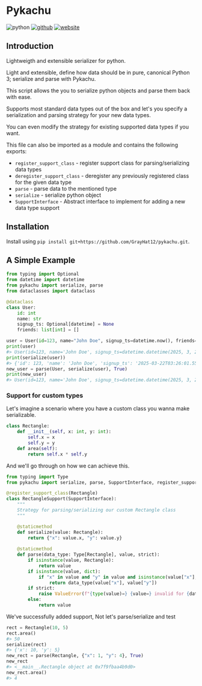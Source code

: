 # Pykachu
![python](https://img.shields.io/badge/Python-FFD43B?style=for-the-badge&logo=python&logoColor=blue)
[![github](https://img.shields.io/badge/GitHub-100000?style=for-the-badge&logo=github&logoColor=white)](https://github.com/GrayHat12/pykachu)
[![website](https://img.shields.io/badge/GitHub%20Pages-222222?style=for-the-badge&logo=github%20Pages&logoColor=white)](https://grayhat12.github.io/pykachu/)

## Introduction

Lightweigth and extensible serializer for python.

Light and extensible, define how data should be in pure, canonical Python 3; serialize and parse with Pykachu.

This script allows the you to serialize python objects and parse them 
back with ease. 

Supports most standard data types out of the box and 
let's you specify a serialization and parsing strategy for your new
data types. 

You can even modify the strategy for existing supported data
types if you want.

This file can also be imported as a module and contains the following
exports:

* `register_support_class` - register support class for parsing/serializing data types
* `deregister_support_class` - deregister any previously registered class for the given data type
* `parse` - parse data to the mentioned type
* `serialize` - serialize python object
* `SupportInterface` - Abstract interface to implement for adding a new data type support

## Installation

Install using `pip install git+https://github.com/GrayHat12/pykachu.git`.

## A Simple Example

```py
from typing import Optional
from datetime import datetime
from pykachu import serialize, parse
from dataclasses import dataclass

@dataclass
class User:
    id: int
    name: str
    signup_ts: Optional[datetime] = None
    friends: list[int] = []

user = User(id=123, name="John Doe", signup_ts=datetime.now(), friends=[1,2])
print(user)
#> User(id=123, name='John Doe', signup_ts=datetime.datetime(2025, 3, 22, 3, 26, 1, 551584), friends=[1, 2])
print(serialize(user))
#> {'id': 123, 'name': 'John Doe', 'signup_ts': '2025-03-22T03:26:01.551584', 'friends': [1, 2]}
new_user = parse(User, serialize(user), True)
print(new_user)
#> User(id=123, name='John Doe', signup_ts=datetime.datetime(2025, 3, 22, 3, 26, 1, 551584), friends=[1, 2])
```

### Support for custom types

Let's imagine a scenario where you have a custom class you wanna make serializable.
```py
class Rectangle:
    def __init__(self, x: int, y: int):
        self.x = x
        self.y = y
    def area(self):
        return self.x * self.y
```

And we'll go through on how we can achieve this.
```py
from typing import Type
from pykachu import serialize, parse, SupportInterface, register_support_class

@register_support_class(Rectangle)
class RectangleSupport(SupportInterface):
    """
    Strategy for parsing/serializing our custom Rectangle class
    """

    @staticmethod
    def serialize(value: Rectangle):
        return {"x": value.x, "y": value.y}
    
    @staticmethod
    def parse(data_type: Type[Rectangle], value, strict):
        if isinstance(value, Rectangle):
            return value
        if isinstance(value, dict):
            if "x" in value and "y" in value and isinstance(value["x"], int) and isinstance(value["y"], int):
                return data_type(value["x"], value["y"])
        if strict:
            raise ValueError(f"{type(value)=} {value=} invalid for {data_type=}")
        else:
            return value
```
We've successfully added support, Not let's parse/serialize and test
```py
rect = Rectangle(10, 5)
rect.area()
#> 50
serialize(rect)
#> {'x': 10, 'y': 5}
new_rect = parse(Rectangle, {"x": 1, "y": 4}, True) 
new_rect
#> <__main__.Rectangle object at 0x7f9fbaa4b9d0>
new_rect.area()
#> 4
```
